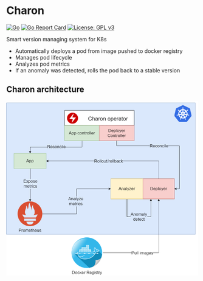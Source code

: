 # Charon

[![Go](https://img.shields.io/github/go-mod/go-version/f0m41h4u7/Charon?filename=deployer%2Fgo.mod)](https://github.com/f0m41h4u7/Charon/blob/master/deployer/go.mod)
[![Go Report Card](https://goreportcard.com/badge/github.com/f0m41h4u7/Charon)](https://goreportcard.com/report/github.com/f0m41h4u7/Charon)
[![License: GPL v3](https://img.shields.io/badge/License-GPLv3-blue.svg)](https://www.gnu.org/licenses/gpl-3.0)

Smart version managing system for K8s

* Automatically deploys a pod from image pushed to docker registry
* Manages pod lifecycle
* Analyzes pod metrics
* If an anomaly was detected, rolls the pod back to a stable version

## Charon architecture

![alt text](https://raw.githubusercontent.com/f0m41h4u7/Charon/master/charon-project-scheme.png)

